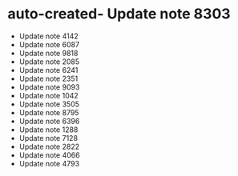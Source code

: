 # auto-created- Update note 8303
- Update note 4142
- Update note 6087
- Update note 9818
- Update note 2085
- Update note 6241
- Update note 2351
- Update note 9093
- Update note 1042
- Update note 3505
- Update note 8795
- Update note 6396
- Update note 1288
- Update note 7128
- Update note 2822
- Update note 4066
- Update note 4793
